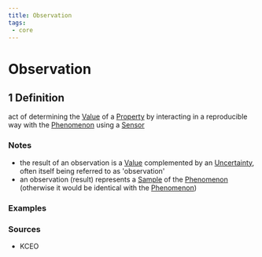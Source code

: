 ```yaml
---
title: Observation
tags:
 - core
---
```


# Observation

## 1 Definition 

act of determining the [Value](../value) of a [Property](../property) by interacting in a reproducible way with the [Phenomenon](../phenomenon) using a [Sensor](../sensor)

### Notes 
- the result of an observation is a [Value](../value) complemented by an [Uncertainty](../uncertainty), often itself being referred to as 'observation'
- an observation (result) represents a [Sample](../sample) of the [Phenomenon](../phenomenon) (otherwise it would be identical with the [Phenomenon](../phenomenon)) 

### Examples 

### Sources
- KCEO
